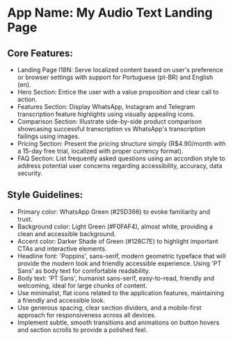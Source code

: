 # **App Name**: My Audio Text Landing Page

## Core Features:

- Landing Page I18N: Serve localized content based on user's preference or browser settings with support for Portuguese (pt-BR) and English (en).
- Hero Section: Entice the user with a value proposition and clear call to action.
- Features Section: Display WhatsApp, Instagram and Telegram transcription feature highlights using visually appealing icons.
- Comparison Section: Illustrate side-by-side product comparison showcasing successful transcription vs WhatsApp's transcription failings using images.
- Pricing Section: Present the pricing structure simply (R$4.90/month with a 15-day free trial, localized with proper currency format).
- FAQ Section: List frequently asked questions using an accordion style to address potential user concerns regarding accessibility, accuracy, data security.

## Style Guidelines:

- Primary color: WhatsApp Green (#25D366) to evoke familiarity and trust.
- Background color: Light Green (#F0FAF4), almost white, providing a clean and accessible background.
- Accent color: Darker Shade of Green (#128C7E) to highlight important CTAs and interactive elements.
- Headline font: 'Poppins', sans-serif, modern geometric typeface that will provide the modern look and friendly accessible experience. Using 'PT Sans' as body text for comfortable readability.
- Body text: 'PT Sans', humanist sans-serif, easy-to-read, friendly and welcoming, ideal for large chunks of content.
- Use minimalist, flat icons related to the application features, maintaining a friendly and accessible look.
- Use generous spacing, clear section dividers, and a mobile-first approach for responsiveness across all devices.
- Implement subtle, smooth transitions and animations on button hovers and section scrolls to provide a polished feel.